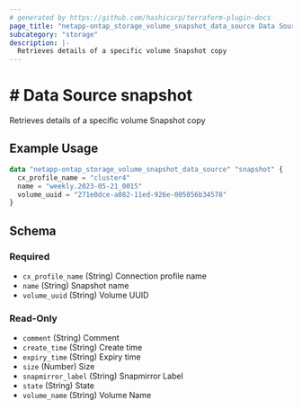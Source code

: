 ```yaml
---
# generated by https://github.com/hashicorp/terraform-plugin-docs
page_title: "netapp-ontap_storage_volume_snapshot_data_source Data Source - terraform-provider-netapp-ontap"
subcategory: "storage"
description: |-
  Retrieves details of a specific volume Snapshot copy
---
```


# # Data Source snapshot

Retrieves details of a specific volume Snapshot copy

## Example Usage
```terraform
data "netapp-ontap_storage_volume_snapshot_data_source" "snapshot" {
  cx_profile_name = "cluster4"
  name = "weekly.2023-05-21_0015"
  volume_uuid = "271e0dce-a082-11ed-926e-005056b34578"
}
```



<!-- schema generated by tfplugindocs -->
## Schema

### Required

- `cx_profile_name` (String) Connection profile name
- `name` (String) Snapshot name
- `volume_uuid` (String) Volume UUID

### Read-Only

- `comment` (String) Comment
- `create_time` (String) Create time
- `expiry_time` (String) Expiry time
- `size` (Number) Size
- `snapmirror_label` (String) Snapmirror Label
- `state` (String) State
- `volume_name` (String) Volume Name


